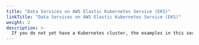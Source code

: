 ```yaml
---
title: "Data Services on AWS Elastic Kubernetes Service (EKS)"
linkTitle: "Data Services on AWS Elastic Kubernetes Service (EKS)"
weight: 2
description: >-
  If you do not yet have a Kubernetes cluster, the examples in this section walk through creating an EKS cluster and deploy Azure Arc Data Services on top of it.
---
```

